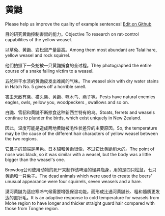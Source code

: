 # 黄鼬

Please help us improve the quality of example sentences! [Edit on Github](https://github.com/jiyushe/jiyu-example-sentence-source/blob/main/chinese/huangyou_1.md)

<p><span class="chinese">目的研究黄鼬控制害鼠的能力。</span><span class="english">Objective To research on rat-control capabilities of the yellow weasel.</span></p>

<p><span class="chinese">以草兔、黄鼬、岩松鼠产量最高。</span><span class="english">Among them most abundant are Talai hare, yellow weasel and rock squirrel.</span></p>

<p><span class="chinese">他们拍摄下一条蛇被一只黄鼬捕食的全过程。</span><span class="english">They photographed the entire course of a snake falling victim to a weasel.</span></p>

<p><span class="chinese">五舱带干水渍的黄鼬皮发出难闻的气味。</span><span class="english">The weasel skin with dry water stains in Hatch No. 5 gives off a horrible smell.</span></p>

<p><span class="chinese">害虫天敌有鹰、猫头鹰、黄鼬、啄木鸟、燕子等。</span><span class="english">Pests have natural enemies eagles, owls, yellow you, woodpeckers , swallows and so on.</span></p>

<p><span class="chinese">白鼬、雪貂和黄鼬不断掠食这种新西兰特有的鸟。</span><span class="english">Stoats, ferrets and weasels continue to plunder the birds, which exist uniquely in New Zealand.</span></p>

<p><span class="chinese">因此，温度可能是造成两地黄鼬被毛性状差异的主要原因。</span><span class="english">So, the temperature may be the cause of the different hair characters of yellow weasel between the two regions.</span></p>

<p><span class="chinese">它鼻子的顶端是黑色。日本貂和黄鼬很像，不过它比黄鼬梢大的。</span><span class="english">The point of nose was black, so it was similar with a weasel, but the body was a little bigger than the weasel's one.</span></p>

<p><span class="chinese">Brewdog公司使用动物的死尸来制作该啤酒的怪异瓶身，用的是四只松鼠，七只黄鼬和一只兔子。</span><span class="english">The dead animals which were used to create the beers' unusual appearance were four squirrels, seven weasels and a hare.</span></p>

<p><span class="chinese">漠河黄鼬为适应寒冷气候需要增强保温功能，而形成比通河黄鼬长、粗和髓质更发达的直针毛。</span><span class="english">It is an adaptive response to cold temperature for weasels from Mohe region to have longer and thicker straight guard hair compared with those from Tonghe region.</span></p>

